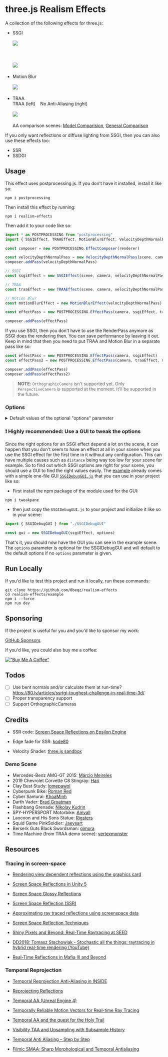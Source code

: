 # three.js Realism Effects

A collection of the following effects for three.js:

- SSGI
  <br></br>
  [<img src="https://raw.githubusercontent.com/0beqz/realism-effects/main/screenshots/ssgi.webp">](https://realism-effects.vercel.app)
  <br></br>
  <br></br>
  [<img src="https://raw.githubusercontent.com/0beqz/realism-effects/main/screenshots/ssgi2.webp">](https://realism-effects.vercel.app)
  <br></br>
- Motion Blur
  <br></br>
  [<img src="https://raw.githubusercontent.com/0beqz/realism-effects/main/screenshots/motion_blur.webp">](https://realism-effects.vercel.app)
  <br></br>
- TRAA
  <br>
  TRAA (left)&nbsp;&nbsp;&nbsp; No Anti-Aliasing (right)
  <br></br>
  [<img src="https://raw.githubusercontent.com/0beqz/realism-effects/main/screenshots/traa_comp.webp">](https://realism-effects.vercel.app?traa_test=true)
  <br></br>
  AA comparison scenes: [Model Comparision](https://realism-effects.vercel.app/?traa_test=true&traa_test_model=true), [General Comparison](https://realism-effects.vercel.app/?traa_test=true)

If you only want reflections or diffuse lighting from SSGI, then you can also use these effects too:

- SSR
- SSDGI

## Usage

This effect uses postprocessing.js. If you don't have it installed, install it like so:

```shell
npm i postprocessing
```

Then install this effect by running:

```shell
npm i realism-effects
```

Then add it to your code like so:

```javascript
import * as POSTPROCESSING from "postprocessing"
import { SSGIEffect, TRAAEffect, MotionBlurEffect, VelocityDepthNormalPass } from "realism-effects"

const composer = new POSTPROCESSING.EffectComposer(renderer)

const velocityDepthNormalPass = new VelocityDepthNormalPass(scene, camera)
composer.addPass(velocityDepthNormalPass)

// SSGI
const ssgiEffect = new SSGIEffect(scene, camera, velocityDepthNormalPass, options?)

// TRAA
const traaEffect = new TRAAEffect(scene, camera, velocityDepthNormalPass)

// Motion Blur
const motionBlurEffect = new MotionBlurEffect(velocityDepthNormalPass)

const effectPass = new POSTPROCESSING.EffectPass(camera, ssgiEffect, traaEffect, motionBlur)

composer.addPass(effectPass)
```

If you use SSGI, then you don't have to use the RenderPass anymore as SSGI does the rendering then. You can save performance by leaving it out. Keep in mind that then you need to put TRAA and Motion Blur in a separate pass like so:

```javascript
const effectPass = new POSTPROCESSING.EffectPass(camera, ssgiEffect)
const effectPass2 = new POSTPROCESSING.EffectPass(camera, traaEffect, motionBlur)

composer.addPass(effectPass)
composer.addPass(effectPass2)
```

> **NOTE**: `OrthographicCamera` isn't supported yet. Only `PerspectiveCamera` is supported at the moment. It'll be supported in the future.

### Options

<details>
<summary>Default values of the optional "options" parameter</summary>

```javascript
const options = {
	distance: 10,
	thickness: 10,
	autoThickness: false,
	maxRoughness: 1,
	blend: 0.9,
	denoiseIterations: 1,
	denoiseKernel: 2,
	denoiseDiffuse: 10,
	denoiseSpecular: 10,
	depthPhi: 2,
	normalPhi: 50,
	roughnessPhi: 1,
	envBlur: 0.5,
	importanceSampling: true,
	directLightMultiplier: 1,
	steps: 20,
	refineSteps: 5,
	spp: 1,
	resolutionScale: 1,
	missedRays: false
}
```

</details>

### ❗ Highly recommended: Use a GUI to tweak the options

Since the right options for an SSGI effect depend a lot on the scene, it can happen that you don't seem to have an effect at all in your scene when you use the SSGI effect for the first time in it without any configuration. This can have multiple causes such as `distance` being way too low for your scene for example. So to find out which SSGI options are right for your scene, you should use a GUI to find the right values easily. The [example](https://github.com/0beqz/realism-effects/tree/main/example) already comes with a simple one-file GUI [`SSGIDebugGUI.js`](https://github.com/0beqz/traa/blob/main/example/SSGIDebugGUI.js) that you can use in your project like so:

- First install the npm package of the module used for the GUI:

```shell
npm i tweakpane
```

- then just copy the `SSGIDebugGUI.js` to your project and initialize it like so in your scene:

```javascript
import { SSGIDebugGUI } from "./SSGIDebugGUI"

const gui = new SSGIDebugGUI(ssgiEffect, options)
```

That's it, you should now have the GUI you can see in the example scene. The `options` parameter is optional for the SSGIDebugGUI and will default to the default options if no `options` parameter is given.

## Run Locally

If you'd like to test this project and run it locally, run these commands:

```shell
git clone https://github.com/0beqz/realism-effects
cd realism-effects/example
npm i --force
npm run dev
```

## Sponsoring

If the project is useful for you and you'd like to sponsor my work:

[GitHub Sponsors](https://github.com/sponsors/0beqz)

If you'd like, you could also buy me a coffee:

[!["Buy Me A Coffee"](https://www.buymeacoffee.com/assets/img/custom_images/orange_img.png)](https://www.buymeacoffee.com/0beqz)

## Todos

- [ ] Use bent normals and/or calculate them at run-time? https://80.lv/articles/ssrtgi-toughest-challenge-in-real-time-3d/
- [ ] Proper transparency support
- [ ] Support OrthographicCameras

## Credits

- SSR code: [Screen Space Reflections on Epsilon Engine](https://imanolfotia.com/blog/1)

- Edge fade for SSR: [kode80](http://kode80.com/blog/)

- Velocity Shader: [three.js sandbox](https://github.com/gkjohnson/threejs-sandbox)

### Demo Scene

- Mercedes-Benz AMG-GT 2015: [Márcio Meireles](https://sketchfab.com/marciomeireles)
- 2019 Chevrolet Corvette C8 Stingray: [Hari](https://sketchfab.com/Hari31)
- Clay Bust Study: [lomepawol](https://sketchfab.com/lomepawol)
- Cyberpunk Bike: [Roman Red](https://sketchfab.com/OFFcours1)
- Cyber Samurai: [KhoaMinh](https://sketchfab.com/duongminhkhoa231)
- Darth Vader: [Brad Groatman](https://sketchfab.com/groatman)
- Flashbang Grenade: [Nikolay Kudrin](https://sketchfab.com/knik211)
- SPY-HYPERSPORT Motorbike: [Amvall](https://sketchfab.com/Amvall.Vall)
- Laocoon and His Sons Statue: [Rigsters](https://sketchfab.com/rigsters)
- Squid Game PinkSoldier: [Jaeysart](https://sketchfab.com/jaeysart)
- Berserk Guts Black Swordsman: [gimora](https://sketchfab.com/gimora)
- Time Machine (from TRAA demo scene): [vertexmonster](https://sketchfab.com/vertexmonster)

## Resources

### Tracing in screen-space

- [Rendering view dependent reflections using the graphics card](https://kola.opus.hbz-nrw.de/opus45-kola/frontdoor/deliver/index/docId/908/file/BA_GuidoSchmidt.pdf)

- [Screen Space Reflections in Unity 5](http://www.kode80.com/blog/2015/03/11/realism-effects-in-unity-5/)

- [Screen Space Glossy Reflections](http://roar11.com/2015/07/screen-space-glossy-reflections/)

- [Screen Space Reflection (SSR)](https://lettier.github.io/3d-game-shaders-for-beginners/screen-space-reflection.html)

- [Approximating ray traced reflections using screenspace data](https://publications.lib.chalmers.se/records/fulltext/193772/193772.pdf)

- [Screen Space Reflection Techniques](https://ourspace.uregina.ca/bitstream/handle/10294/9245/Beug_Anthony_MSC_CS_Spring2020.pdf)

- [Shiny Pixels and Beyond: Real-Time Raytracing at SEED](https://media.contentapi.ea.com/content/dam/ea/seed/presentations/dd18-seed-raytracing-in-hybrid-real-time-rendering.pdf)

- [DD2018: Tomasz Stachowiak - Stochastic all the things: raytracing in hybrid real-time rendering (YouTube)](https://www.youtube.com/watch?v=MyTOGHqyquU)

- [Real-Time Reflections in Mafia III and Beyond](https://ubm-twvideo01.s3.amazonaws.com/o1/vault/gdc2018/presentations/Sobek_Martin_Real-time_Reflections_in_MafiaIII.pdf)

### Temporal Reprojection

- [Temporal Reprojection Anti-Aliasing in INSIDE](http://s3.amazonaws.com/arena-attachments/655504/c5c71c5507f0f8bf344252958254fb7d.pdf?1468341463)

- [Reprojecting Reflections](http://bitsquid.blogspot.com/2017/06/reprojecting-reflections_22.html)

- [Temporal AA (Unreal Engine 4)](https://de45xmedrsdbp.cloudfront.net/Resources/files/TemporalAA_small-59732822.pdf)

- [Temporally Reliable Motion Vectors for Real-time Ray Tracing](https://sites.cs.ucsb.edu/~lingqi/publications/paper_trmv.pdf)

- [Temporal AA and the quest for the Holy Trail](https://www.elopezr.com/temporal-aa-and-the-quest-for-the-holy-trail/)

- [Visibility TAA and Upsampling with Subsample History](http://filmicworlds.com/blog/visibility-taa-and-upsampling-with-subsample-history/)

- [Temporal Anti Aliasing – Step by Step](https://ziyadbarakat.wordpress.com/2020/07/28/temporal-anti-aliasing-step-by-step/)

- [Filmic SMAA: Sharp Morphological and Temporal Antialiasing](https://research.activision.com/publications/archives/filmic-smaasharp-morphological-and-temporal-antialiasing)
